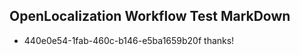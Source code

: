 ## OpenLocalization Workflow Test MarkDown
* 440e0e54-1fab-460c-b146-e5ba1659b20f thanks!

<!--HONumber=Jul16_HO5-->


